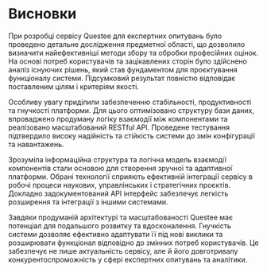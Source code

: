 # Висновки

При розробці сервісу Questee для експертних опитувань було проведено детальне дослідження предметної області, що дозволило визначити найефективніші методи збору та обробки професійних оцінок. На основі потреб користувачів та зацікавлених сторін було здійснено аналіз існуючих рішень, який став фундаментом для проєктування функціоналу системи. Підсумковий результат повністю відповідає поставленим цілям і критеріям якості.

Особливу увагу приділили забезпеченню стабільності, продуктивності та гнучкості платформи. Для цього оптимізовано структуру бази даних, впроваджено продуману логіку взаємодії між компонентами та реалізовано масштабований RESTful API. Проведене тестування підтвердило високу надійність та стійкість системи до змін конфігурації та навантажень.

Зрозуміла інформаційна структура та логічна модель взаємодії компонентів стали основою для створення зручної та адаптивної платформи. Обрані технології сприяють ефективній інтеграції сервісу в робочі процеси наукових, управлінських і стратегічних проєктів. Докладно задокументований API інтерфейс забезпечує легкість розширення та інтеграції з іншими системами.

Завдяки продуманій архітектурі та масштабованості Questee має потенціал для подальшого розвитку та вдосконалення. Гнучкість системи дозволяє ефективно адаптувати її під нові виклики та розширювати функціонал відповідно до змінних потреб користувачів. Це забезпечує не лише актуальність сервісу, але й його довготривалу конкурентоспроможність у сфері експертних опитувань та аналітики.
